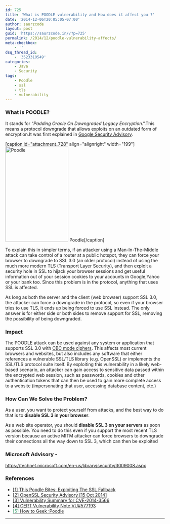 ```yaml
---
id: 725
title: 'What is POODLE vulnerability and How does it affect you ?'
date: '2014-12-06T20:05:05-07:00'
author: saurzcode
layout: post
guid: 'https://saurzcode.in//?p=725'
permalink: /2014/12/poodle-vulnerability-affects/
meta-checkbox:
    - ''
dsq_thread_id:
    - '3523310549'
categories:
    - Java
    - Security
tags:
    - Poodle
    - ssl
    - tls
    - vulnerability
---
```


<h3>What is POODLE?</h3>
It stands for “<em>Padding Oracle On Downgraded Legacy Encryption</em>.”.This means a protocol downgrade that allows exploits on an outdated form of encryption.It was first explained in <a class="vt-p" href="https://www.openssl.org/~bodo/ssl-poodle.pdf">Google Security Advisory</a>.<!--more-->

[caption id="attachment_728" align="alignright" width="199"]<a class="vt-p" href="https://saurzcode.in//wp-content/uploads/2014/12/Poodle.jpg"><img class="size-medium wp-image-728" src="https://saurzcode.in//wp-content/uploads/2014/12/Poodle-199x300.jpg" alt="Poodle" width="199" height="300" /></a> Poodle[/caption]

To explain this in simpler terms, if an attacker using a Man-In-The-Middle attack can take control of a router at a public hotspot, they can force your browser to downgrade to SSL 3.0 (an older protocol) instead of using the much more modern TLS (Transport Layer Security), and then exploit a security hole in SSL to hijack your browser sessions and get useful information out of your session cookies to your accounts in Google,Yahoo or your bank too. Since this problem is in the protocol, anything that uses SSL is affected.

As long as both the server and the client (web browser) support SSL 3.0, the attacker can force a downgrade in the protocol, so even if your browser tries to use TLS, it ends up being forced to use SSL instead. The only answer is for either side or both sides to remove support for SSL, removing the possibility of being downgraded.
<h3><strong>Impact</strong></h3>
<div class="field field-name-field-alert-impact field-type-text-long field-label-hidden">
<div class="field-items">
<div class="field-item even">

The POODLE attack can be used against any system or application that supports SSL 3.0 with <a class="vt-p" href="http://en.wikipedia.org/wiki/Block_cipher_mode_of_operation#Cipher-block_chaining_.28CBC.29">CBC mode ciphers</a>. This affects most current browsers and websites, but also includes any software that either references a vulnerable SSL/TLS library (e.g. OpenSSL) or implements the SSL/TLS protocol suite itself. By exploiting this vulnerability in a likely web-based scenario, an attacker can gain access to sensitive data passed within the encrypted web session, such as passwords, cookies and other authentication tokens that can then be used to gain more complete access to a website (impersonating that user, accessing database content, etc.)

</div>
</div>
</div>
<h3>How Can We Solve the Problem?</h3>
As a user, you want to protect yourself from attacks, and the best way to do that is to <strong>disable SSL 3 in your browser</strong>.

As a web site operator, you should <strong>disable SSL 3 on your servers</strong> as soon as possible. You need to do this even if you support the most recent TLS version because an active MITM attacker can force browsers to downgrade their connections all the way down to SSL 3, which can then be exploited
<h3><strong>Microsoft Advisory</strong> -</h3>
<a class="vt-p" href="https://technet.microsoft.com/en-us/library/security/3009008.aspx">https://technet.microsoft.com/en-us/library/security/3009008.aspx</a>
<h3>References</h3>
<div class="field field-name-field-alert-references field-type-link-field field-label-hidden clearfix">
<ul class="field-items">
	<li class="field-item even"><a class="vt-p" href="https://www.openssl.org/~bodo/ssl-poodle.pdf" target="_blank">[1] This Poodle Bites: Exploiting The SSL Fallback</a></li>
	<li class="field-item odd"><a class="vt-p" href="https://www.openssl.org/news/secadv_20141015.txt" target="_blank">[2] OpenSSL Security Advisory [15 Oct 2014]</a></li>
	<li class="field-item even"><a class="vt-p" href="http://web.nvd.nist.gov/view/vuln/detail?vulnId=CVE-2014-3566" target="_blank">[3] Vulnerability Summary for CVE-2014-3566</a></li>
	<li class="field-item odd"><a class="vt-p" href="http://www.kb.cert.org/vuls/id/577193" target="_blank">[4] CERT Vulnerability Note VU#577193</a></li>
	<li class="field-item odd"><a class="vt-p" href="http://www.howtogeek.com/199035/what-is-the-poodle-vulnerability-and-how-can-you-protect-yourself/"><span style="color: #339966;">[5]</span> How to Geek :Poodle</a></li>
</ul>
</div>

<hr />